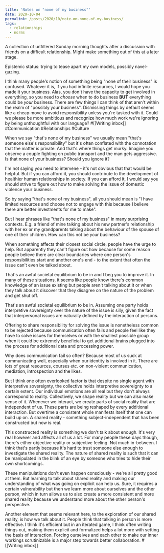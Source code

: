 ```yaml
---
title: 'Notes on "none of my business"'
date: 2020-10-04
permalink: /posts/2020/10/note-on-none-of-my-business/
tags:
  - relationships
  - norms
---
```


A collection of unfiltered Sunday morning thoughts after a discussion with friends on a difficult relationship. Might make something out of this at a later stage.

Epistemic status: trying to tease apart my own models, possibly navel-gazing.

I think many people's notion of something being "none of their business" is confused. Whatever it is, if you had infinite resources, I would hope you made it your business. Alas, you don't have the capacity to get involved in everything, so you need to _choose_ when to do business **BUT** everything could be _your_ business. There are few things I can think of that aren't within the realm of "possibly your business". Dismissing things by default seems like a cheap move to avoid responsibility unless you're tasked with it. Could we please be more ambitious and recognize how much work we're ignoring by being unthoughtful with our language? #[[Writing inbox]] #Communication #Relationships #Culture

When we say "that's none of my business" we usually mean "that's someone else's responsibility" but it's often conflated with the connotation that the matter is private. And that's where things get murky. Imagine you observe a couple fighting on public transport and the man gets aggressive. Is that none of your business? Should you ignore it?

I'm not saying you need to intervene - it's not obvious that that would be helpful. But if you can afford it, you should contribute to the development of healthier human relationships in society. If you can afford it, I would say you should strive to figure out how to make solving the issue of domestic violence your business.

So by saying "that's none of my business", all you should mean is "I have limited resources and choose not to engage with this because I believe there are better investments for me to make". 

But I hear phrases like "that's none of my business" in many surprising contexts. E.g. a friend of mine talking about his new partner's relationship with her ex or my grandparents talking about the behaviour of the spouse of one of their children. How can this not be your business? 

When something affects their closest social circle, people have the urge to help. But apparently they can't figure out how because for some reason people believe there are clear boundaries where one person's responsibilities start and another one's end - to the extent that often the issue can't even be talked about.  

That's an awful societal equilibrium to be in and I beg you to improve it. In many of these situations, it seems like people know there's common knowledge of an issue existing but people aren't talking about it or when they talk about it discover that they disagree on the nature of the problem and get shut off. 

That's an awful societal equilibrium to be in. Assuming one party holds interpretive sovereignty over the nature of the issue is silly, given the fact that interpersonal issues are naturally defined by the interaction of persons. 

Offering to share responsibility for solving the issue is nonetheless common to be rejected because communication often fails and people feel like they have to solve issues for themselves or with the smallest possible group when it could be extremely beneficial to get additional brains plugged into the process for additional data and processing power.

Why does communication fail so often? Because most of us suck at communicating well, especially when our identity is involved in it. There are lots of great resources, courses etc. on non-violent communication, mediation, introspection and the likes. 

But I think one often overlooked factor is that despite no single agent with interpretive sovereignty, the collective holds interpretive sovereignty to a certain extent. Our individual emotions are all real but they don't always correspond to reality. Collectively, we shape reality but we can also make sense of it. Whenever we interact, we create parts of social reality that are independent of us. These parts are being reshaped by every additional interaction. But overtime a consistent whole manifests itself that one can build up on. A shared reality - something subject-independent that has been constructed but now is real. 

This constructed reality is something we don't talk about enough. It's very real however and affects all of us a lot. For many people these days though, there's either objective reality or subjective feeling. Not much in-between. I think that's partly because it's hard to trust someone else enough to investigate the shared reality. The nature of shared reality is such that it can be manipulated in the blink of an eye by someone who tries to hide their own shortcomings.

These manipulations don't even happen consciously - we're all pretty good at them. But learning to talk about shared reality and making our understanding of what was going on explicit can help us. Sure, it requires a certain vulnerability but then we learn more about ourselves and the other person, which in turn allows us to also create a more consistent and more shared reality because we understand more about the other person's perspective.

Another element that seems relevant here, to the exploration of our shared reality, is how we talk about it. People think that talking in person is more effective. I think it's efficient but in an iterated game, I think often writing things out, making them explicit and formalized helps a lot more with setting the basis of interaction. Forcing ourselves and each other to make our inner workings scrutinizable is a major step towards better collaboration. #[[Writing inbox]]
